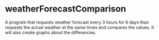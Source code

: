 # weatherForecastComparison
A program that requests weather forecast every 3 hours for 6 days than requests the actual weather at the same times and compares the values. It will also create graphs about the differencies.
